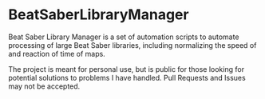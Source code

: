 # BeatSaberLibraryManager
Beat Saber Library Manager is a set of automation scripts to automate
processing of large Beat Saber libraries, including normalizing
the speed of and reaction of time of maps.

The project is meant for personal use, but is public for those
looking for potential solutions to problems I have handled. Pull
Requests and Issues may not be accepted.